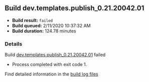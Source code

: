 ## Build dev.templates.publish_0.21.20042.01
- **Build result:** `failed`
- **Build queued:** 2/11/2020 10:37:32 AM
- **Build duration:** 124.78 minutes
### Details
Build [dev.templates.publish_0.21.20042.01](https://winappstudio.visualstudio.com/web/build.aspx?pcguid=a4ef43be-68ce-4195-a619-079b4d9834c2&builduri=vstfs%3a%2f%2f%2fBuild%2fBuild%2f32852) failed

+ Process completed with exit code 1.

Find detailed information in the [build log files]()
